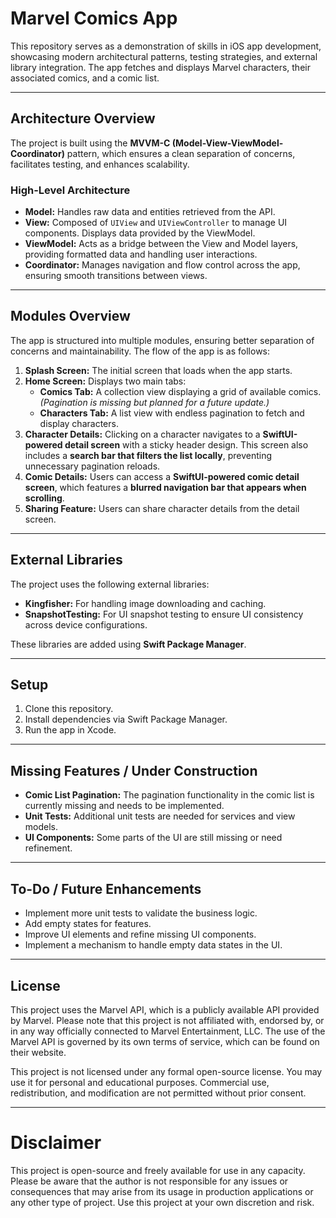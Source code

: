 # **Marvel Comics App**

This repository serves as a demonstration of skills in iOS app development, showcasing modern architectural patterns, testing strategies, and external library integration. The app fetches and displays Marvel characters, their associated comics, and a comic list.

---

## **Architecture Overview**

The project is built using the **MVVM-C (Model-View-ViewModel-Coordinator)** pattern, which ensures a clean separation of concerns, facilitates testing, and enhances scalability.

### **High-Level Architecture**
- **Model:** Handles raw data and entities retrieved from the API.
- **View:** Composed of `UIView` and `UIViewController` to manage UI components. Displays data provided by the ViewModel.
- **ViewModel:** Acts as a bridge between the View and Model layers, providing formatted data and handling user interactions.
- **Coordinator:** Manages navigation and flow control across the app, ensuring smooth transitions between views.

---

## **Modules Overview**

The app is structured into multiple modules, ensuring better separation of concerns and maintainability. The flow of the app is as follows:

1. **Splash Screen:** The initial screen that loads when the app starts.
2. **Home Screen:** Displays two main tabs:
   - **Comics Tab:** A collection view displaying a grid of available comics. *(Pagination is missing but planned for a future update.)*
   - **Characters Tab:** A list view with endless pagination to fetch and display characters.
3. **Character Details:** Clicking on a character navigates to a **SwiftUI-powered detail screen** with a sticky header design. This screen also includes a **search bar that filters the list locally**, preventing unnecessary pagination reloads.
4. **Comic Details:** Users can access a **SwiftUI-powered comic detail screen**, which features a **blurred navigation bar that appears when scrolling**.
5. **Sharing Feature:** Users can share character details from the detail screen.

---

## **External Libraries**

The project uses the following external libraries:

- **Kingfisher:** For handling image downloading and caching.
- **SnapshotTesting:** For UI snapshot testing to ensure UI consistency across device configurations.

These libraries are added using **Swift Package Manager**.

---

## **Setup**

1. Clone this repository.
2. Install dependencies via Swift Package Manager.
3. Run the app in Xcode.

---

## **Missing Features / Under Construction**

- **Comic List Pagination:** The pagination functionality in the comic list is currently missing and needs to be implemented.
- **Unit Tests:** Additional unit tests are needed for services and view models.
- **UI Components:** Some parts of the UI are still missing or need refinement.

---

## **To-Do / Future Enhancements**

- Implement more unit tests to validate the business logic.
- Add empty states for features.
- Improve UI elements and refine missing UI components.
- Implement a mechanism to handle empty data states in the UI.

---

## **License**

This project uses the Marvel API, which is a publicly available API provided by Marvel. Please note that this project is not affiliated with, endorsed by, or in any way officially connected to Marvel Entertainment, LLC. The use of the Marvel API is governed by its own terms of service, which can be found on their website.

This project is not licensed under any formal open-source license. You may use it for personal and educational purposes. Commercial use, redistribution, and modification are not permitted without prior consent.

---

# **Disclaimer**

This project is open-source and freely available for use in any capacity. Please be aware that the author is not responsible for any issues or consequences that may arise from its usage in production applications or any other type of project. Use this project at your own discretion and risk.